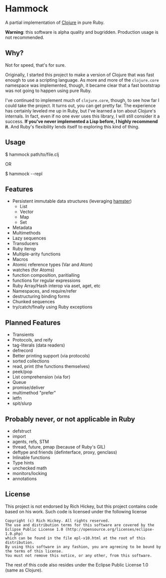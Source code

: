 Hammock
=======

A partial implementation of [Clojure][] in pure Ruby.

**Warning**: this software is alpha quality and bugridden. Production
usage is not recommended.

Why?
----

Not for speed, that's for sure.

Originally, I started this project to make a version of Clojure that
was fast enough to use a scripting language. As more and more of the
`clojure.core` namespace was implemented, though, it became clear that a
fast bootstrap was not going to happen using pure Ruby.

I've continued to implement much of `clojure.core`, though, to see how
far I could take the project. It turns out, you can get pretty far.
The experience has certainly leveled me up in Ruby, but I've learned a
ton about Clojure's internals. In fact, even if no one ever uses this
library, I will still consider it a success. **If you've never implemented
a Lisp before, I highly recommend it.** And Ruby's flexibility lends
itself to exploring this kind of thing.

Usage
-----

$ hammock path/to/file.clj

OR

$ hammock --repl

Features
--------

* Persistent immutable data structures (leveraging [hamster][])
    - List
    - Vector
    - Map
    - Set
* Metadata
* Multimethods
* Lazy sequences
* Transducers
* Ruby iterop
* Multiple-arity functions
* Macros
* Atomic reference types (Var and Atom)
* watches (for Atoms)
* function composition, paritialling
* functions for regular expressions
* Ruby Array/Hash interop via aset, aget, etc
* Namespaces, and require/refer
* destructuring binding forms
* Chunked sequences
* try/catch/finally using Ruby exceptions


Planned Features
----------------

* Transients
* Protocols, and reify
* tag-literals (data readers)
* defrecord
* Better printing support (via protocols)
* sorted collections
* read, print (the functions themselves)
* peek/pop
* List comprehension (via for)
* Queue
* promise/deliver
* multimethod "prefer"
* letfn
* spit/slurp


Probably never, or not applicable in Ruby
-----------------------------------------

* defstruct
* import
* agents, refs, STM
* thread, future, pmap (because of Ruby's GIL)
* deftype and friends (definterface, proxy, genclass)
* Inlinable functions
* Type hints
* unchecked math
* monitors/locking
* annotations

License
-------

This project is not endorsed by Rich Hickey, but this project contains
code based on his work. Such code is licensed under the following
license

    Copyright (c) Rich Hickey. All rights reserved.
    The use and distribution terms for this software are covered by the
    Eclipse Public License 1.0 (http://opensource.org/licenses/eclipse-1.0.php)
    which can be found in the file epl-v10.html at the root of this distribution.
    By using this software in any fashion, you are agreeing to be bound by
    the terms of this license.
    You must not remove this notice, or any other, from this software.

The rest of this code also resides under the Eclipse Public License 1.0
(same as Clojure).


[Clojure]: http://clojure.org
[hamster]: http://github.com/hamstergem/hamster
